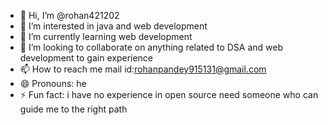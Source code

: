 - 👋 Hi, I’m @rohan421202
- 👀 I’m interested in java and web development 
- 🌱 I’m currently learning web development 
- 💞️ I’m looking to collaborate on anything related to DSA and web development to gain experience 
- 📫 How to reach me mail id:rohanpandey915131@gmail.com
- 😄 Pronouns: he
- ⚡ Fun fact: i have no experience in open source need someone who can guide me to the right path

<!---
rohan421202/rohan421202 is a ✨ special ✨ repository because its `README.md` (this file) appears on your GitHub profile.
You can click the Preview link to take a look at your changes.
--->
